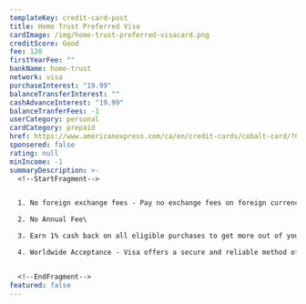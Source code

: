 ```yaml
---
templateKey: credit-card-post
title: Home Trust Preferred Visa
cardImage: /img/home-trust-preferred-visacard.png
creditScore: Good
fee: 120
firstYearFee: ""
bankName: home-trust
network: visa
purchaseInterest: "19.99"
balanceTransferInterest: ""
cashAdvanceInterest: "19.99"
balanceTranferFees: -1
userCategory: personal
cardCategory: prepaid
href: https://www.americanexpress.com/ca/en/credit-cards/cobalt-card/?CPID=100363865&PID=15-13876250-8737457-&cjevent=692b9d61f8c411ea82d5004d0a180513
sponsered: false
rating: null
minIncome: -1
summaryDescription: >-
  <!--StartFragment-->


  1. No foreign exchange fees - Pay no exchange fees on foreign currency transactions — even when you shop online\

  2. No Annual Fee\

  3. Earn 1% cash back on all eligible purchases to get more out of your everyday spending\

  4. Worldwide Acceptance - Visa offers a secure and reliable method of payment in 200+ countries and territories


  <!--EndFragment-->
featured: false
---
```

